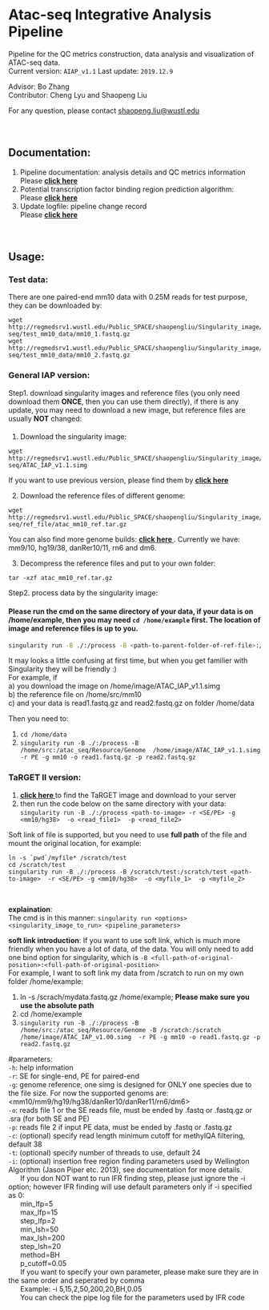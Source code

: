 # Atac-seq Integrative Analysis Pipeline  
Pipeline for the QC metrics construction, data analysis and visualization of ATAC-seq data.  
Current version: `AIAP_v1.1`
Last update: `2019.12.9`   

Advisor: Bo Zhang  
Contributor: Cheng Lyu and Shaopeng Liu  

For any question, please contact shaopeng.liu@wustl.edu  
<br><br>
## Documentation:  
1. Pipeline documentation: analysis details and QC metrics information  
Please **[ click here ](https://github.com/Zhang-lab/ATAC-seq_QC_analysis/blob/master/documents/Documentation.md)**  
2. Potential transcription factor binding region prediction algorithm:   
Please **[ click here ](https://github.com/Zhang-lab/ATAC-seq_QC_analysis/blob/master/documents/ifr_documentation.md)**  
3. Update logfile: pipeline change record  
Please **[ click here](https://github.com/Zhang-lab/ATAC-seq_QC_analysis/blob/master/documents/update_log.md)**  
<br><br>
## Usage:  
### Test data:  
There are one paired-end mm10 data with 0.25M reads for test purpose, they can be downloaded by:  
```
wget http://regmedsrv1.wustl.edu/Public_SPACE/shaopengliu/Singularity_image/atac-seq/test_mm10_data/mm10_1.fastq.gz
wget http://regmedsrv1.wustl.edu/Public_SPACE/shaopengliu/Singularity_image/atac-seq/test_mm10_data/mm10_2.fastq.gz
```

 
### General IAP version:   
Step1. download singularity images and reference files (you only need download them **ONCE**, then you can use them directly), if there is any update, you may need to download a new image, but reference files are usually **NOT** changed:  
####  
1. Download the singularity image:
```
wget http://regmedsrv1.wustl.edu/Public_SPACE/shaopengliu/Singularity_image/atac-seq/ATAC_IAP_v1.1.simg
```
If you want to use previous version, please find them by **[ click here ](http://brc.wustl.edu/SPACE/shaopengliu/Singularity_image/atac-seq/)**

2. Download the reference files of different genome:
```
wget http://regmedsrv1.wustl.edu/Public_SPACE/shaopengliu/Singularity_image/atac-seq/ref_file/atac_mm10_ref.tar.gz
```
You can also find more genome builds: **[ click here ](http://brc.wustl.edu/SPACE/shaopengliu/Singularity_image/atac-seq/ref_file/)**. Currently we have: mm9/10, hg19/38, danRer10/11, rn6 and dm6.

3. Decompress the reference files and put to your own folder:
```
tar -xzf atac_mm10_ref.tar.gz
```

Step2. process data by the singularity image: 
#### Please run the cmd on the same directory of your data, if your data is on /home/example, then you may need `cd /home/example` first. The location of image and reference files is up to you.    
```bash
singularity run -B ./:/process -B <path-to-parent-folder-of-ref-file>:/atac_seq/Resource/Genome  <path-to-downloaded-image> -r <SE/PE> -g <mm9/mm10/hg38 etc.>  -o <read_file1>  -p <read_file2>  
```
It may looks a little confusing at first time, but when you get familier with Singularity they will be friendly :)  
For example, if  
a) you download the image on /home/image/ATAC_IAP_v1.1.simg  
b) the reference file on /home/src/mm10  
c) and your data is read1.fastq.gz and read2.fastq.gz on folder /home/data  

Then you need to:
1. `cd /home/data` 
2. `singularity run -B ./:/process -B /home/src:/atac_seq/Resource/Genome  /home/image/ATAC_IAP_v1.1.simg  -r PE -g mm10 -o read1.fastq.gz -p read2.fastq.gz`  

### TaRGET II version:  
1. **[ click here ](http://regmedsrv1.wustl.edu/Public_SPACE/shaopengliu/Singularity_image/TaRGET/)** to find the TaRGET image and download to your server  
2. then run the code below on the same directory with your data:  
`singularity run -B ./:/process <path-to-image> -r <SE/PE> -g <mm10/hg38>  -o <read_file1>  -p <read_file2>`  

Soft link of file is supported, but you need to use **full path** of the file and mount the original location, for example:  
```
ln -s `pwd`/myfile* /scratch/test
cd /scratch/test
singularity run -B ./:/process -B /scratch/test:/scratch/test <path-to-image>  -r <SE/PE> -g <mm10/hg38>  -o <myfile_1>  -p <myfile_2>
```  
<br>

**explaination**:  
The cmd is in this manner: `singularity run <options> <singularity_image_to_run> <pipeline_parameters>`  

**soft link introduction**:
If you want to use soft link, which is much more friendly when you have a lot of data, of the data. You will only need to add one bind option for singularity, which is `-B <full-path-of-original-position>:<full-path-of-original-position>`  
For example, I want to soft link my data from /scratch to run on my own folder /home/example:  
1. ln -s /scrach/mydata.fastq.gz /home/example; **Please make sure you use the absolute path**  
2. cd /home/example  
3. `singularity run -B ./:/process -B /home/src:/atac_seq/Resource/Genome -B /scratch:/scratch  /home/image/ATAC_IAP_v1.00.simg  -r PE -g mm10 -o read1.fastq.gz -p read2.fastq.gz`  

#parameters:  
`-h`: help information  
`-r`: SE for single-end, PE for paired-end  
`-g`: genome reference, one simg is designed for ONLY one species due to the file size. For now the supported genoms are: <mm10/mm9/hg19/hg38/danRer10/danRer11/rn6/dm6>  
`-o`: reads file 1 or the SE reads file, must be ended by .fastq or .fastq.gz or .sra (for both SE and PE)  
`-p`: reads file 2 if input PE data, must be ended by .fastq or .fastq.gz  
`-c`: (optional) specify read length minimum cutoff for methylQA filtering, default 38  
`-t`: (optional) specify number of threads to use, default 24  
`-i`: (optional) insertion free region finding parameters used by Wellington Algorithm (Jason Piper etc. 2013), see documentation for more details.  
&nbsp;&nbsp;&nbsp;&nbsp;&nbsp;&nbsp;If you don NOT want to run IFR finding step, please just ignore the -i option; however IFR finding will use default parameters only if -i specified as 0:  
&nbsp;&nbsp;&nbsp;&nbsp;&nbsp;&nbsp;min_lfp=5  
&nbsp;&nbsp;&nbsp;&nbsp;&nbsp;&nbsp;max_lfp=15  
&nbsp;&nbsp;&nbsp;&nbsp;&nbsp;&nbsp;step_lfp=2  
&nbsp;&nbsp;&nbsp;&nbsp;&nbsp;&nbsp;min_lsh=50  
&nbsp;&nbsp;&nbsp;&nbsp;&nbsp;&nbsp;max_lsh=200  
&nbsp;&nbsp;&nbsp;&nbsp;&nbsp;&nbsp;step_lsh=20  
&nbsp;&nbsp;&nbsp;&nbsp;&nbsp;&nbsp;method=BH  
&nbsp;&nbsp;&nbsp;&nbsp;&nbsp;&nbsp;p_cutoff=0.05  
&nbsp;&nbsp;&nbsp;&nbsp;&nbsp;&nbsp;If you want to specify your own parameter, please make sure they are in the same order and seperated by comma  
&nbsp;&nbsp;&nbsp;&nbsp;&nbsp;&nbsp;Example: -i 5,15,2,50,200,20,BH,0.05  
&nbsp;&nbsp;&nbsp;&nbsp;&nbsp;&nbsp;You can check the pipe log file for the parameters used by IFR code  





